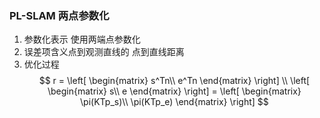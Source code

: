 <!--
 * @Author: Liu Weilong
 * @Date: 2021-04-19 10:16:14
 * @LastEditors: Liu Weilong 
 * @LastEditTime: 2021-04-19 10:24:57
 * @FilePath: /Codes/38. line_feature/plucker/pl_slam_point_opt.md
 * @Description: 
-->
### PL-SLAM 两点参数化
1. 参数化表示
   使用两端点参数化
2. 误差项含义点到观测直线的
   点到直线距离
3. 优化过程
   $$
    r = \left[
        \begin{matrix}
            s^Tn\\
            e^Tn
        \end{matrix}
        \right]
        \\
    \left[
        \begin{matrix}
            s\\
            e
        \end{matrix}
    \right] =     \left[
        \begin{matrix}
            \pi(KTp_s)\\
            \pi(KTp_e)
        \end{matrix}
    \right]
   $$
